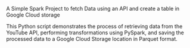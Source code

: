 A Simple Spark Project to fetch Data using an API and create a table in Google Cloud storage

This Python script demonstrates the process of retrieving data from the YouTube API, performing transformations using PySpark, and saving the processed data to a Google Cloud Storage location in Parquet format.
